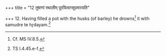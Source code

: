 +++
title = "12 तुषाणां स्थालीम् पूरयित्वाप्सूपमारयति"

+++
12. Having filled a pot with the husks (of barley) he drowns[^1] it with samudre te hr̥dayam.[^2]  


[^1]: Cf. MS IV.8.5.  

[^2]: TS I.4.45.e-f.  
